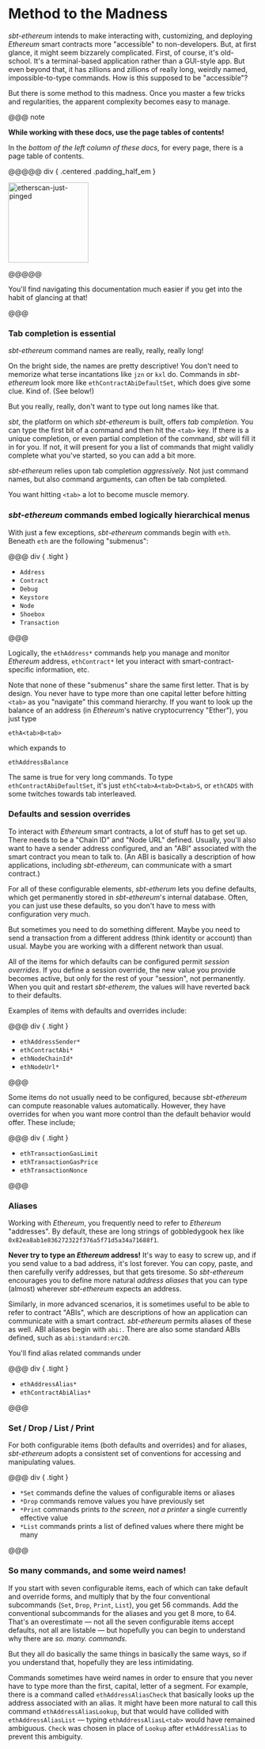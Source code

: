 # Method to the Madness

_sbt-ethereum_ intends to make interacting with, customizing, and deploying _Ethereum_ smart contracts more "accessible"
to non-developers. But, at first glance, it might seem bizzarely complicated. First, of course, it's old-school. It's a terminal-based
application rather than a GUI-style app. But even beyond that, it has zillions and zillions of really long, weirdly named, impossible-to-type
commands. How is this supposed to be "accessible"?

But there is some method to this madness. Once you master a few tricks and regularities, the apparent complexity becomes easy to manage.

@@@ note

**While working with these docs, use the page tables of contents!**

In the _bottom of the left column of these docs_, for every page, there is a page table of contents.

@@@@@ div { .centered .padding_half_em }

<img alt="etherscan-just-pinged" src="image/page-toc.png" width="162" />

@@@@@

You'll find navigating this documentation much easier if you get into the habit of glancing at that!

@@@

### Tab completion is essential

_sbt-ethereum_ command names are really, really, really long!

On the bright side, the names are pretty descriptive! You don't need to memorize
what terse incantations like `jzn` or `kxl` do. Commands in _sbt-ethereum_ look more like `ethContractAbiDefaultSet`, which does give some clue. Kind of. (See below!)

But you really, really, don't want to type out long names like that.

_sbt_, the platform on which _sbt-ethereum_ is built, offers _tab completion_. You can type the first bit of a command and then hit the `<tab>` key.
If there is a unique completion, or even partial completion of the command, _sbt_ will fill it in for you. If not, it will present for you a list of
commands that might validly complete what you've started, so you can add a bit more.

_sbt-ethereum_ relies upon tab completion *aggressively*. Not just command names, but also command arguments, can often be tab completed.

You want hitting `<tab>` a lot to become muscle memory.

### _sbt-ethereum_ commands embed logically hierarchical menus

With just a few exceptions, _sbt-ethereum_ commands begin with `eth`. Beneath `eth` are the following "submenus":

@@@ div { .tight }

* `Address`
* `Contract`
* `Debug`
* `Keystore`
* `Node`
* `Shoebox`
* `Transaction`

@@@

Logically, the `ethAddress*` commands help you manage and monitor _Ethereum_ address, `ethContract*` let you interact with smart-contract-specific information, etc.

Note that none of these "submenus" share the same first letter. That is by design. You never have to type more than one capital letter before hitting `<tab>` as
you "navigate" this command hierarchy. If you want to look up the balance of an address (in _Ethereum_'s native cryptocurrency "Ether"), you just type

    ethA<tab>B<tab>

which expands to

    ethAddressBalance

The same is true for very long commands. To type `ethContractAbiDefaultSet`, it's just `ethC<tab>A<tab>D<tab>S`, or `ethCADS`
with some twitches towards tab interleaved.

### Defaults and session overrides

To interact with _Ethereum_ smart contracts, a lot of stuff has to get set up. There needs to be a "Chain ID" and "Node URL" defined.
Usually, you'll also want to have a sender address configured, and an "ABI" associated with the smart contract you mean to talk to.
(An ABI is basically a description of how applications, including _sbt-ethereum_, can communicate with a smart contract.)

For all of these configurable elements, _sbt-etherum_ lets you define defaults, which get permanently stored in _sbt-ethereum_'s internal database.
Often, you can just use these defaults, so you don't have to mess with configuration very much.

But sometimes you need to do something different. Maybe you need to send a transaction from a different address (think identity or account) than
usual. Maybe you are working with a different network than usual.

All of the items for which defaults can be configured permit _session overrides_. If you define a session override, the new value you provide
becomes active, but only for the rest of your "session", not permanently. When you quit and restart _sbt-etherem_, the values will have reverted
back to their defaults.

Examples of items with defaults and overrides include:

@@@ div { .tight }

* `ethAddressSender*`
* `ethContractAbi*`
* `ethNodeChainId*`
* `ethNodeUrl*`

@@@

Some items do not usually need to be configured, because _sbt-ethereum_ can compute reasonable values automatically.
However, they have overrides for when you want more control than the default behavior would offer. These include;

@@@ div { .tight }

* `ethTransactionGasLimit`
* `ethTransactionGasPrice`
* `ethTransactionNonce`

@@@

### Aliases

Working with _Ethereum_, you frequently need to refer to _Ethereum_ "addresses". By default, these are long strings of gobbledygook hex like `0x82ea8ab1e836272322f376a5f71d5a34a71688f1`.

**Never try to type an _Ethereum_ address!** It's way to easy to screw up, and if you send value to a bad address, it's lost forever. You can copy, paste, and then carefully
verify addresses, but that gets tiresome. So _sbt-ethereum_ encourages you to define more natural _address aliases_ that you can type (almost) wherever _sbt-ethereum_ expects an address.

Similarly, in more advanced scenarios, it is sometimes useful to be able to refer to contract "ABIs", which are descriptions of how an application can
communicate with a smart contract. _sbt-ethereum_ permits aliases of these as well. ABI aliases begin with `abi:`. There are also some standard ABIs defined, such as
`abi:standard:erc20`.

You'll find alias related commands under

@@@ div { .tight }

* `ethAddressAlias*`
* `ethContractAbiAlias*`

@@@

### Set / Drop / List / Print

For both configurable items (both defaults and overrides) and for aliases, _sbt-ethereum_ adopts a consistent set of conventions for accessing and manipulating values.

@@@ div { .tight }

* `*Set` commands define the values of configurable items or aliases
* `*Drop` commands remove values you have previously set
* `*Print` commands prints _to the screen, not a printer_ a single currently effective value
* `*List` commands prints a list of defined values where there might be many

@@@

### So many commands, and some weird names!

If you start with seven configurable items, each of which can take default and override forms, and multiply that by the four conventional subcommands (`Set`, `Drop`, `Print`, `List`),
you get 56 commands. Add the conventional subcommands for the aliases and you get 8 more, to 64. That's an overestimate &mdash; not all the seven
configurable items accept defaults, not all are listable &mdash; but hopefully you can begin to understand why there are _so. many. commands._

But they all do basically the same things in basically the same ways, so if you understand that, hopefully they are less intimidating.

Commands sometimes have weird names in order to ensure that you never have to type more than the first, capital, letter of a segment.
For example, there is a command called `ethAddressAliasCheck` that basically looks up the address associated with an alias.
It might have been more natural to call this command `ethAddressAliasLookup`,
but that would have collided with `ethAddressAliasList` &mdash; typing `ethAddressAliasL<tab>` would have remained ambiguous. `Check`
was chosen in place of `Lookup` after `ethAddressAlias` to prevent this ambiguity.



